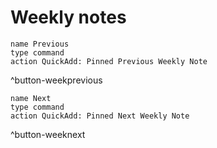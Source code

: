 
# Weekly notes

```button
name Previous
type command
action QuickAdd: Pinned Previous Weekly Note
```
^button-weekprevious

```button
name Next
type command
action QuickAdd: Pinned Next Weekly Note
```
^button-weeknext
